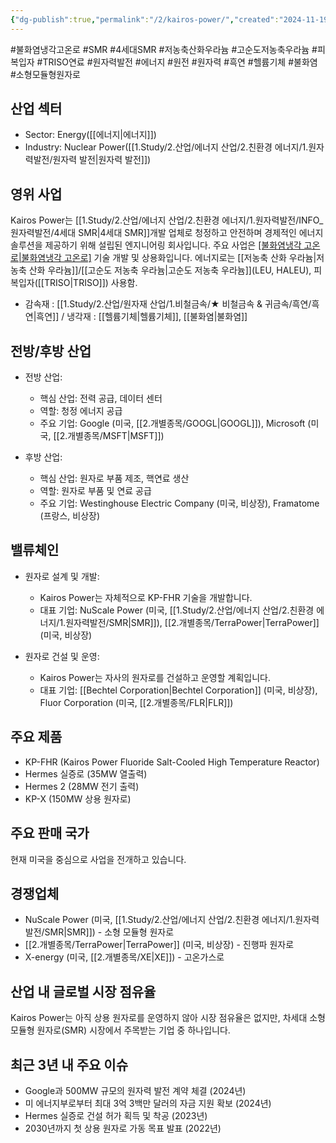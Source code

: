 ```yaml
---
{"dg-publish":true,"permalink":"/2/kairos-power/","created":"2024-11-19T17:08:51.195+09:00","updated":"2025-06-03T20:05:59.696+09:00"}
---
```


#불화염냉각고온로 #SMR #4세대SMR #저농축산화우라늄 #고순도저농축우라늄 #피복입자 #TRISO연료 #원자력발전 #에너지 #원전 #원자력 #흑연 #헬륨기체 #불화염 #소형모듈형원자로 



## 산업 섹터

- Sector: Energy([[에너지\|에너지]])
- Industry: Nuclear Power([[1.Study/2.산업/에너지 산업/2.친환경 에너지/1.원자력발전/원자력 발전\|원자력 발전]])

## 영위 사업

Kairos Power는 [[1.Study/2.산업/에너지 산업/2.친환경 에너지/1.원자력발전/INFO_원자력발전/4세대 SMR\|4세대 SMR]]개발 업체로 청정하고 안전하며 경제적인 에너지 솔루션을 제공하기 위해 설립된 엔지니어링 회사입니다. 주요 사업은 [[불화염냉각 고온로\|불화염냉각 고온로]](FHR) 기술 개발 및 상용화입니다. 에너지로는 [[저농축 산화 우라늄\|저농축 산화 우라늄]]/[[고순도 저농축 우라늄\|고순도 저농축 우라늄]](LEU, HALEU), 피복입자([[TRISO\|TRISO]]) 사용함.


- 감속재 : [[1.Study/2.산업/원자재 산업/1.비철금속/★ 비철금속 & 귀금속/흑연/흑연\|흑연]] / 냉각재 : [[헬륨기체\|헬륨기체]], [[불화염\|불화염]]

## 전방/후방 산업

- 전방 산업:
    
    - 핵심 산업: 전력 공급, 데이터 센터
    - 역할: 청정 에너지 공급
    - 주요 기업: Google (미국, [[2.개별종목/GOOGL\|GOOGL]]), Microsoft (미국, [[2.개별종목/MSFT\|MSFT]])
    
- 후방 산업:
    
    - 핵심 산업: 원자로 부품 제조, 핵연료 생산
    - 역할: 원자로 부품 및 연료 공급
    - 주요 기업: Westinghouse Electric Company (미국, 비상장), Framatome (프랑스, 비상장)
    

## 밸류체인

- 원자로 설계 및 개발:
    
    - Kairos Power는 자체적으로 KP-FHR 기술을 개발합니다.
    - 대표 기업: NuScale Power (미국, [[1.Study/2.산업/에너지 산업/2.친환경 에너지/1.원자력발전/SMR\|SMR]]), [[2.개별종목/TerraPower\|TerraPower]] (미국, 비상장)
      
- 원자로 건설 및 운영:
    
    - Kairos Power는 자사의 원자로를 건설하고 운영할 계획입니다.
    - 대표 기업: [[Bechtel Corporation\|Bechtel Corporation]] (미국, 비상장), Fluor Corporation (미국, [[2.개별종목/FLR\|FLR]])

## 주요 제품

- KP-FHR (Kairos Power Fluoride Salt-Cooled High Temperature Reactor)
- Hermes 실증로 (35MW 열출력)
- Hermes 2 (28MW 전기 출력)
- KP-X (150MW 상용 원자로)

## 주요 판매 국가

현재 미국을 중심으로 사업을 전개하고 있습니다.

## 경쟁업체

- NuScale Power (미국, [[1.Study/2.산업/에너지 산업/2.친환경 에너지/1.원자력발전/SMR\|SMR]]) - 소형 모듈형 원자로
- [[2.개별종목/TerraPower\|TerraPower]] (미국, 비상장) - 진행파 원자로
- X-energy (미국, [[2.개별종목/XE\|XE]]) - 고온가스로

## 산업 내 글로벌 시장 점유율

Kairos Power는 아직 상용 원자로를 운영하지 않아 시장 점유율은 없지만, 차세대 소형 모듈형 원자로(SMR) 시장에서 주목받는 기업 중 하나입니다.

## 최근 3년 내 주요 이슈

- Google과 500MW 규모의 원자력 발전 계약 체결 (2024년)
- 미 에너지부로부터 최대 3억 3백만 달러의 자금 지원 확보 (2024년)
- Hermes 실증로 건설 허가 획득 및 착공 (2023년)
- 2030년까지 첫 상용 원자로 가동 목표 발표 (2022년)